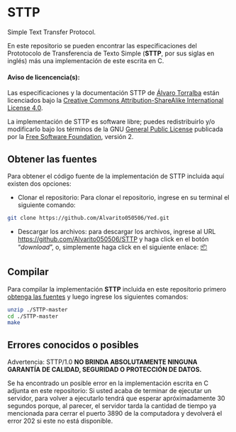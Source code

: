 # STTP
Simple Text Transfer Protocol.

En este repositorio se pueden encontrar las especificaciones del Prototocolo de Transferencia de Texto Simple (**STTP**, por sus siglas en inglés) más una implementación de este escrita en C.

#### Aviso de licencencia(s):

Las especificaciones y la documentación STTP de [Álvaro Torralba](https://github.com/Alvarito050506/) están licenciados bajo la [Creative Commons Attribution-ShareAlike International License 4.0](http://creativecommons.org/licenses/by-sa/4.0/).

La implementación de STTP es software libre; puedes redistribuirlo y/o modificarlo bajo los términos de la GNU [General Public License](https://www.gnu.org/licenses/old-licenses/gpl-2.0.en.html) publicada por la [Free Software Foundation](https://www.fsf.org), versión 2.

## Obtener las fuentes
Para obtener el código fuente de la implementación de STTP incluida aquí existen dos opciones:
- Clonar el repositorio: Para clonar el repositorio, ingrese en su terminal el siguiente comando:
```sh
git clone https://github.com/Alvarito050506/Yed.git
```
- Descargar los archivos: para descargar los archivos, ingrese al URL https://github.com/Alvarito050506/STTP y haga click en el botón “_download_”, o, simplemente haga click en el siguiente enlace: [:package:](https://github.com/Alvarito050506/STTP/archive/master.zip)


## Compilar
Para compilar la implementación **STTP** incluida en este repositorio primero [obtenga las fuentes](https://github.com/Alvarito050506/STTP/blob/master/README.md#obtener-las-fuentes) y luego ingrese los siguientes comandos:
```sh
unzip ./STTP-master
cd ./STTP-master
make
```

## Errores conocidos o posibles
Advertencia: STTP/1.0 **NO BRINDA ABSOLUTAMENTE NINGUNA GARANTÍA DE CALIDAD, SEGURIDAD O PROTECCIÓN DE DATOS.**

Se ha encontrado un posible error en la implementación escrita en C adjunta en este repositorio: Si usted acaba de terminar de ejecutar un servidor, para volver a ejecutarlo tendrá que esperar apróximadamente 30 segundos porque, al parecer, el servidor tarda la cantidad de tiempo ya mencionada para cerrar el puerto 3890 de la computadora y devolverá el error 202 si este no está disponible.
